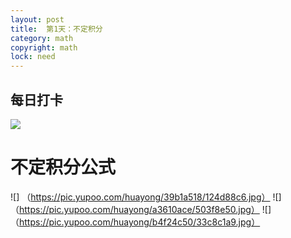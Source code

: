 ```yaml
---
layout: post
title:  第1天：不定积分
category: math
copyright: math
lock: need
---
```

## 每日打卡
![](https://pic.yupoo.com/huayong/908286b2/b9fc840a.jpg)

# 不定积分公式
![] （https://pic.yupoo.com/huayong/39b1a518/124d88c6.jpg）
![]（https://pic.yupoo.com/huayong/a3610ace/503f8e50.jpg）
![]（https://pic.yupoo.com/huayong/b4f24c50/33c8c1a9.jpg）
